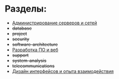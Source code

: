 # Разделы:

- [Администрирование серверов и сетей](/administration)
- ~~database~~
- ~~project~~
- ~~security~~
- ~~software-architecture~~
- [Разработка ПО и веб](software-development)
- ~~support~~
- ~~system-analysis~~
- ~~telecommunications~~
- [Дизайн интерфейсов и опыта взаимодействия](ui-and-ux-design)